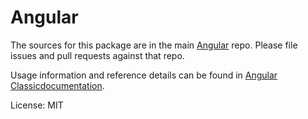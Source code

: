 Angular
=======

The sources for this package are in the main [Angular](https://github.com/ng-classic/ng-classic) repo. Please file issues and pull requests against that repo.

Usage information and reference details can be found in [Angular Classicdocumentation](https://angular-classic.com/docs).

License: MIT
